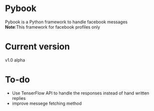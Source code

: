 # Pybook
Pybook is a Python framework to handle facebook messages  
 __Note__:This framework for facebook profiles only
# Current version
v1.0 alpha
# To-do
- Use TenserFlow API to handle the responses instead of hand written replies
- improve messege fetching method


